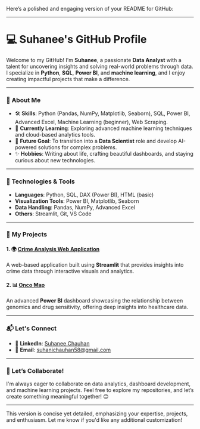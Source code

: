 Here’s a polished and engaging version of your README for GitHub:

---

# 💻 **Suhanee's GitHub Profile**

Welcome to my GitHub! I'm **Suhanee**, a passionate **Data Analyst** with a talent for uncovering insights and solving real-world problems through data. I specialize in **Python**, **SQL**, **Power BI**, and **machine learning**, and I enjoy creating impactful projects that make a difference.

---

### 🌟 **About Me**
- 🛠️ **Skills**: Python (Pandas, NumPy, Matplotlib, Seaborn), SQL, Power BI, Advanced Excel, Machine Learning (beginner), Web Scraping.  
- 🌱 **Currently Learning**: Exploring advanced machine learning techniques and cloud-based analytics tools.  
- 🚀 **Future Goal**: To transition into a **Data Scientist** role and develop AI-powered solutions for complex problems.  
- ✨ **Hobbies**: Writing about life, crafting beautiful dashboards, and staying curious about new technologies.

---

### 🔧 **Technologies & Tools**  
- **Languages**: Python, SQL, DAX (Power BI), HTML (basic)  
- **Visualization Tools**: Power BI, Matplotlib, Seaborn  
- **Data Handling**: Pandas, NumPy, Advanced Excel  
- **Others**: Streamlit, Git, VS Code  

---

### 📂 **My Projects**

#### 1. 🌍 [Crime Analysis Web Application](https://sc-crimeanalysis.streamlit.app/)  
A web-based application built using **Streamlit** that provides insights into crime data through interactive visuals and analytics.  

#### 2. 📊 [Onco Map](#)  
An advanced **Power BI** dashboard showcasing the relationship between genomics and drug sensitivity, offering deep insights into healthcare data.  

---

### 📬 **Let's Connect**
- 💼 **LinkedIn**: [Suhanee Chauhan](https://www.linkedin.com/in/suhanichauhaan)  
- 📧 **Email**: [suhanichauhan58@gmail.com](mailto:suhanichauhan58@gmail.com)  

---

### 💬 **Let’s Collaborate!**  
I'm always eager to collaborate on data analytics, dashboard development, and machine learning projects. Feel free to explore my repositories, and let’s create something meaningful together! 😊  

---

This version is concise yet detailed, emphasizing your expertise, projects, and enthusiasm. Let me know if you'd like any additional customization!
